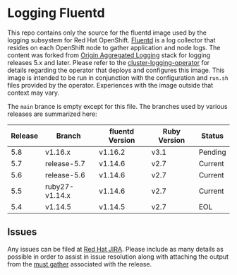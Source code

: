 # Logging Fluentd

This repo contains only the source for the fluentd image used by the logging subsystem for Red Hat OpenShift. [Fluentd](https://www.fluentd.org/) is a log collector that resides on each OpenShift node to gather application and node logs.  The content
was forked from [Origin Aggregated Logging](https://github.com/openshift/origin-aggregated-logging)
stack for logging releases 5.x and later. Please refer to the [cluster-logging-operator](https://github.com/openshift/cluster-logging-operator) for details regarding the operator that deploys and configures this image.  This image is intended to be run in conjunction with the configuration and `run.sh` files provided by the operator.  Experiences with the image outside that context may vary.

The `main` brance is empty except for this file.  The branches used by various releases are summarized here:

| Release | Branch | fluentd Version | Ruby Version | Status |
| --------|--------|-----------------|--------|--------|
| 5.8 | v1.16.x | v1.16.2| v3.1 | Pending |
| 5.7 | release-5.7|v1.14.6| v2.7 | Current |
| 5.6 | release-5.6|v1.14.6| v2.7 | Current |
| 5.5 | ruby27-v1.14.x|v1.14.6| v2.7 | Current |
| 5.4 | v1.14.5|v1.14.5| v2.7 | EOL |


## Issues

Any issues can be filed at [Red Hat JIRA](https://issues.redhat.com).  Please
include as many details as possible in order to assist in issue resolution along with attaching the output 
from the [must gather](https://github.com/openshift/cluster-logging-operator/tree/master/must-gather) associated with the release.
